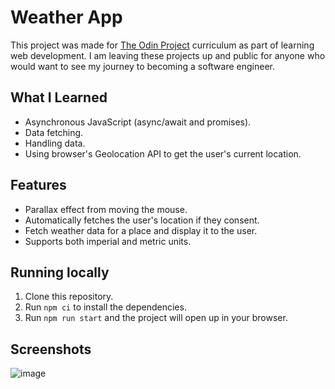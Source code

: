# Weather App

This project was made for [The Odin Project](https://www.theodinproject.com/) curriculum as part of learning web development. I am leaving these projects up and public for anyone who would want to see my journey to becoming a software engineer.

## What I Learned

- Asynchronous JavaScript (async/await and promises).
- Data fetching.
- Handling data.
- Using browser's Geolocation API to get the user's current location.

## Features

- Parallax effect from moving the mouse.
- Automatically fetches the user's location if they consent.
- Fetch weather data for a place and display it to the user.
- Supports both imperial and metric units.

## Running locally

1. Clone this repository.
2. Run `npm ci` to install the dependencies.
3. Run `npm run start` and the project will open up in your browser.

## Screenshots

![image](https://github.com/user-attachments/assets/df45e6ce-7b70-4d38-9a92-e559aaaeead0)
